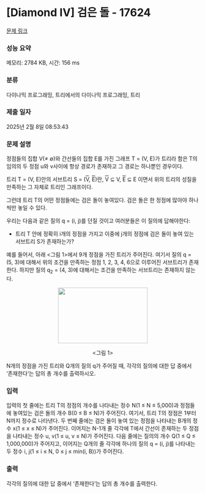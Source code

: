 # [Diamond IV] 검은 돌 - 17624 

[문제 링크](https://www.acmicpc.net/problem/17624) 

### 성능 요약

메모리: 2784 KB, 시간: 156 ms

### 분류

다이나믹 프로그래밍, 트리에서의 다이나믹 프로그래밍, 트리

### 제출 일자

2025년 2월 8일 08:53:43

### 문제 설명

<p>정점들의 집합 V(≠ ∅)와 간선들의 집합 E를 가진 그래프 T = (V, E)가 트리라 함은 T의 임의의 두 정점 u와 v사이에 항상 경로가 존재하고 그 경로는 하나뿐인 경우이다.</p>

<p>트리 T = (V, E)안의 서브트리 S = (<span style="text-decoration:overline;">V</span>, <span style="text-decoration:overline;">E</span>)란, <span style="text-decoration:overline;">V</span> ⊆ V, <span style="text-decoration:overline;">E</span> ⊆ E 이면서 위의 트리의 성질을 만족하는 그 자체로 트리인 그래프이다.</p>

<p>그런데 트리 T의 어떤 정점들에는 검은 돌이 놓여있다. 검은 돌은 한 정점에 많아야 하나씩만 놓일 수 있다.</p>

<p>우리는 다음과 같은 질의 q = (i, j)를 던질 것이고 여러분들은 이 질의에 답해야한다:</p>

<ul>
	<li>트리 T 안에 정확히 i개의 정점을 가지고 이중에 j개의 정점에 검은 돌이 놓여 있는 서브트리 S가 존재하는가?</li>
</ul>

<p>예를 들어서, 아래 <그림 1>에서 9개 정점을 가진 트리가 주어진다. 여기서 질의 q = (5, 3)에 대해서 위의 조건을 만족하는 정점 1, 2, 3, 4, 6으로 이루어진 서브트리가 존재한다. 하지만 질의 q<sub>2</sub> = (4, 3)에 대해서는 조건을 만족하는 서브트리는 존재하지 않는다.</p>

<p style="text-align: center;"><img alt="" src="https://upload.acmicpc.net/3f7be6eb-5029-4b54-99cb-49b5989f1438/-/preview/" style="width: 234px; height: 145px;"></p>

<p style="text-align: center;"><그림 1></p>

<p>N개의 정점을 가진 트리와 Q개의 질의 q가 주어질 때, 각각의 질의에 대한 답 중에서 ‘존재한다’는 답의 총 개수를 출력하시오.</p>

### 입력 

 <p>입력의 첫 줄에는 트리 T의 정점의 개수를 나타내는 정수 N(1 ≤ N ≤ 5,000)과 정점들에 놓여있는 검은 돌의 개수 B(0 ≤ B ≤ N)가 주어진다. 여기서, 트리 T의 정점은 1부터 N까지 정수로 나타낸다. 두 번째 줄에는 검은 돌이 놓여 있는 정점을 나타내는 B개의 정수 x(1 ≤ x ≤ N)가 주어진다. 이어지는 N-1개 줄 각각에 T에서 간선이 존재하는 두 정점을 나타내는 정수 u, v(1 ≤ u, v ≤ N)가 주어진다. 다음 줄에는 질의의 개수 Q(1 ≤ Q ≤ 1,000,000)가 주어지고, 이어지는 Q개의 줄 각각에 하나의 질의 q = (i, j)를 나타내는 두 정수 i, j(1 ≤ i ≤ N, 0 ≤ j ≤ min(i, B))가 주어진다.</p>

### 출력 

 <p>각각의 질의에 대한 답 중에서 ‘존재한다’는 답의 총 개수를 출력한다.</p>

